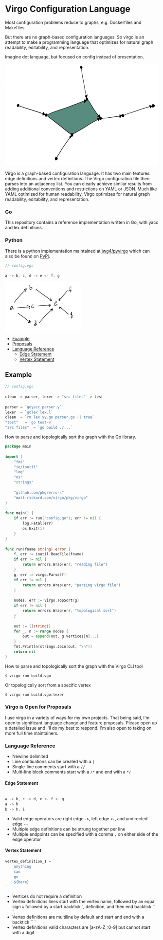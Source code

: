 # Virgo Configuration Language

Most configuration problems reduce to graphs, e.g. Dockerfiles and Makefiles

But there are no graph-based configuration languages. So virgo is an attempt to make a programming language that optimizes for natural graph readability, editability, and representation.

Imagine dot language, but focused on config instead of presentation.

![Virgo Logo](images/virgolang.png)

Virgo is a graph-based configuration language. It has two main features: edge definitions and vertex definitions. The Virgo configuration file then parses into an adjacency list. You can clearly achieve similar results from adding additional conventions and restrictions on YAML or JSON. Much like YAML optimized for human readability, Virgo optimizes for natural graph readability, editability, and representation.

### Go

This repository contains a reference implementation written in Go, with yacc and lex definitions.

### Python

There is a python implementation maintained at [jwg4/pyvirgo](https://github.com/jwg4/pyvirgo) which can also be found on [PyPi](https://pypi.org/project/pyvirgo/).

```go
// config.vgo

a -> b, c, d -> e <- f, g
```

![Virgo Example](images/virgo_example_1.png)

- [Example](#Example)
- [Proposals](#virgo-is-open-for-proposals)
- [Language Reference](#language-reference)
  - [Edge Statement](#edge-statement)
  - [Vertex Statement](#vertex-statement)

## Example

```go
// config.vgo

clean -> parser, lexer -> "src files" -> test

parser = `goyacc parser.y`
lexer  = `golex lex.l`
clean  = `rm lex.yy.go parser.go || true`
"test"   = `go test-v`
"src files"  = `go build ./...`
```

How to parse and topologically sort the graph with the Go library.

```go
package main

import (
	"fmt"
	"io/ioutil"
	"log"
	"os"
	"strings"

	"github.com/pkg/errors"
	"matt-rickard.com/virgo/pkg/virgo"
)

func main() {
	if err := run("config.go"); err != nil {
		log.Fatal(err)
		os.Exit(1)
	}
}

func run(fname string) error {
	f, err := ioutil.ReadFile(fname)
	if err != nil {
		return errors.Wrap(err, "reading file")
	}
	g, err := virgo.Parse(f)
	if err != nil {
		return errors.Wrap(err, "parsing virgo file")
	}

	nodes, err := virgo.TopSort(g)
	if err != nil {
		return errors.Wrap(err, "topological sort")
	}

	out := []string{}
	for _, n := range nodes {
		out = append(out, g.Vertices[n]...)
	}
	fmt.Println(strings.Join(out, "\n"))
	return nil
}
```

How to parse and topologically sort the graph with the Virgo CLI tool

```bash
$ virgo run build.vgo
```

Or topologically sort from a specific vertex

```bash
$ virgo run build.vgo:lexer
```

### Virgo is Open for Proposals

I use virgo in a variety of ways for my own projects. That being said, I'm open to significant language change and feature proposals. Please open up a detailed issue and I'll do my best to respond. I'm also open to taking on more full time maintainers.

### Language Reference

- Newline delimited
- Line contiuations can be created with a `|`
- Single-line comments start with a `//`
- Multi-line block comments start with a `/*` and end with a `*/`

#### Edge Statement

```go

a -> b, c -> d, e <- f <- g
a -> h
b -> h, i

```

- Valid edge operators are right edge `->`, left edge `<-`, and undirected edge `--`
- Multiple edge definitions can be strung together per line
- Multiple endpoints can be specified with a comma `,` on either side of the edge operator

#### Vertex Statement

```go
vertex_definition_1 = `
    anything
    can
    go
    ${here}
`
```

- Vertices do not require a definition
- Vertex definitions lines start with the vertex name, followed by an equal sign `=` followed by a start backtick \`, definition, and then end backtick `` `.
- Vertex definitions are multiline by default and start and end with a backtick `` `
- Vertex definitions valid characters are [a-zA-Z_:0-9] but cannot start with a digit
